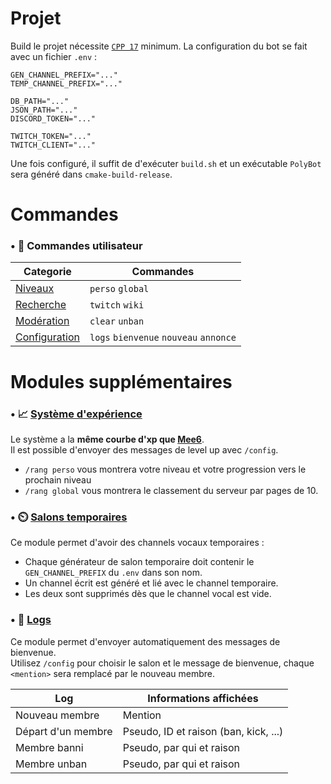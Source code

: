 # Projet

Build le projet nécessite [`CPP 17`](https://adoptium.net/) minimum. La configuration du bot se fait avec un fichier `.env` :
```dotenv
GEN_CHANNEL_PREFIX="..."
TEMP_CHANNEL_PREFIX="..."

DB_PATH="..."
JSON_PATH="..."
DISCORD_TOKEN="..."

TWITCH_TOKEN="..."
TWITCH_CLIENT="..."
```

Une fois configuré, il suffit de d'exécuter `build.sh` et un exécutable `PolyBot` sera généré dans `cmake-build-release`.

# Commandes

### • 🧍 Commandes utilisateur

| Categorie                                 | Commandes                               |
|-------------------------------------------|-----------------------------------------|
| [Niveaux](src/commands/levels.cpp)        | `perso` `global`                        |
| [Recherche](src/commands/search.cpp)      | `twitch` `wiki`                         |
| [Modération](src/commands/moderation.cpp) | `clear` `unban`                         |
| [Configuration](src/commands/config.cpp)  | `logs` `bienvenue` `nouveau` `annonce`  |

# Modules supplémentaires

### • 📈 [Système d'expérience](./src/listeners/levels.cpp)

Le système a la **même courbe d'xp que [Mee6](https://mee6.xyz/)**. <br>
Il est possible d'envoyer des messages de level up avec `/config`.
- `/rang perso` vous montrera votre niveau et votre progression vers le prochain niveau<br>
- `/rang global` vous montrera le classement du serveur par pages de 10.

### • ⏲️ [Salons temporaires](./src/listeners/channels.cpp)

Ce module permet d'avoir des channels vocaux temporaires :

- Chaque générateur de salon temporaire doit contenir le `GEN_CHANNEL_PREFIX` du `.env` dans son nom.
- Un channel écrit est généré et lié avec le channel temporaire.
- Les deux sont supprimés dès que le channel vocal est vide.

### • 📝 [Logs](./src/listeners/logs.cpp)

Ce module permet d'envoyer automatiquement des messages de bienvenue.<br>
Utilisez `/config` pour choisir le salon et le message de bienvenue, chaque `<mention>` sera remplacé par le nouveau membre.

| Log                                    | Informations affichées                                  |
|----------------------------------------|---------------------------------------------------------|
| Nouveau membre                         | Mention                                                 |
| Départ d'un membre                     | Pseudo, ID et raison (ban, kick, ...)                   |
| Membre banni                           | Pseudo, par qui et raison                               |
| Membre unban                           | Pseudo, par qui et raison                               |
